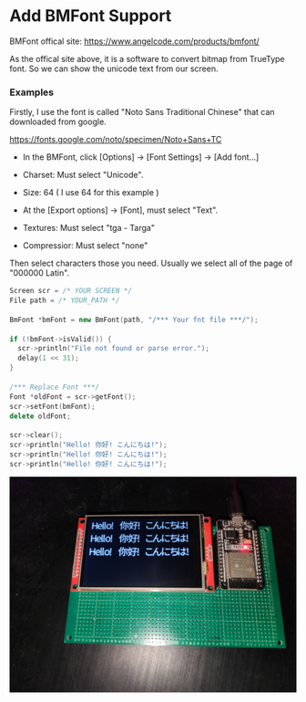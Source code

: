 # Add BMFont Support

BMFont offical site: https://www.angelcode.com/products/bmfont/

As the offical site above, it is a software to convert bitmap from TrueType font.
So we can show the unicode text from our screen.

### Examples

Firstly, I use the font is called "Noto Sans Traditional Chinese" that can downloaded from google.

https://fonts.google.com/noto/specimen/Noto+Sans+TC

- In the BMFont, click [Options] -> [Font Settings] -> [Add font...]

- Charset: Must select "Unicode".

- Size: 64 ( I use 64 for this example )

- At the [Export options] -> [Font], must select "Text".
- Textures: Must select "tga - Targa"
- Compressior: Must select "none"

Then select characters those you need. Usually we select all of the page of "000000 Latin".

```cpp
Screen scr = /* YOUR SCREEN */
File path = /* YOUR_PATH */

BmFont *bmFont = new BmFont(path, "/*** Your fnt file ***/");

if (!bmFont->isValid()) {
  scr->println("File not found or parse error.");
  delay(1 << 31);
}

/*** Replace Font ***/
Font *oldFont = scr->getFont();
scr->setFont(bmFont);
delete oldFont;

scr->clear();
scr->println("Hello! 你好! こんにちは!");
scr->println("Hello! 你好! こんにちは!");
scr->println("Hello! 你好! こんにちは!");
```
![image](/BmFont.jpg)
